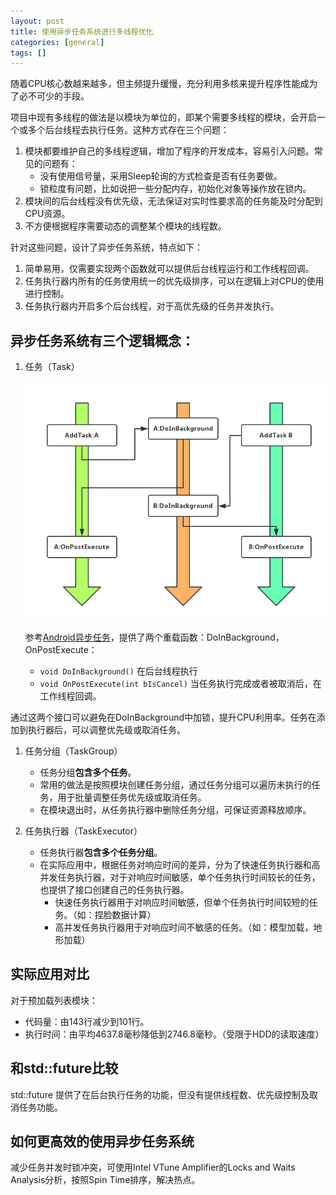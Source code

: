 ```yaml
---
layout: post
title: 使用异步任务系统进行多线程优化
categories: [general]
tags: []
---
```


随着CPU核心数越来越多，但主频提升缓慢，充分利用多核来提升程序性能成为了必不可少的手段。

项目中现有多线程的做法是以模块为单位的，即某个需要多线程的模块，会开启一个或多个后台线程去执行任务。这种方式存在三个问题：

1. 模块都要维护自己的多线程逻辑，增加了程序的开发成本，容易引入问题。常见的问题有：
	* 没有使用信号量，采用Sleep轮询的方式检查是否有任务要做。
	* 锁粒度有问题，比如说把一些分配内存，初始化对象等操作放在锁内。
1. 模块间的后台线程没有优先级，无法保证对实时性要求高的任务能及时分配到CPU资源。
1. 不方便根据程序需要动态的调整某个模块的线程数。

针对这些问题，设计了异步任务系统，特点如下：

1. 简单易用，仅需要实现两个函数就可以提供后台线程运行和工作线程回调。
1. 任务执行器内所有的任务使用统一的优先级排序，可以在逻辑上对CPU的使用进行控制。
1. 任务执行器内开启多个后台线程，对于高优先级的任务并发执行。

## 异步任务系统有三个逻辑概念：
1. 任务（Task）

	![](../resources/images/2017-09-09-async_task_task.png)

	参考[Android异步任务](https://developer.android.com/reference/android/os/AsyncTask.html)，提供了两个重载函数：DoInBackground， OnPostExecute：
	* `void DoInBackground()` 在后台线程执行
	* `void OnPostExecute(int bIsCancel)` 当任务执行完成或者被取消后，在工作线程回调。
	
通过这两个接口可以避免在DoInBackground中加锁，提升CPU利用率。任务在添加到执行器后，可以调整优先级或取消任务。

1. 任务分组（TaskGroup）

	* 任务分组**包含多个任务**。
	* 常用的做法是按照模块创建任务分组，通过任务分组可以遍历未执行的任务，用于批量调整任务优先级或取消任务。
	* 在模块退出时，从任务执行器中删除任务分组，可保证资源释放顺序。

1. 任务执行器（TaskExecutor）

	* 任务执行器**包含多个任务分组**。
	* 在实际应用中，根据任务对响应时间的差异，分为了快速任务执行器和高并发任务执行器，对于对响应时间敏感，单个任务执行时间较长的任务，也提供了接口创建自己的任务执行器。
		* 快速任务执行器用于对响应时间敏感，但单个任务执行时间较短的任务。（如：捏脸数据计算）
		* 高并发任务执行器用于对响应时间不敏感的任务。（如：模型加载，地形加载）
		

## 实际应用对比
对于预加载列表模块：

* 代码量：由143行减少到101行。
* 执行时间：由平均4637.8毫秒降低到2746.8毫秒。（受限于HDD的读取速度）

## 和std::future比较
std::future 提供了在后台执行任务的功能，但没有提供线程数、优先级控制及取消任务功能。

## 如何更高效的使用异步任务系统
减少任务并发时锁冲突，可使用Intel VTune Amplifier的Locks and Waits Analysis分析，按照Spin Time排序，解决热点。